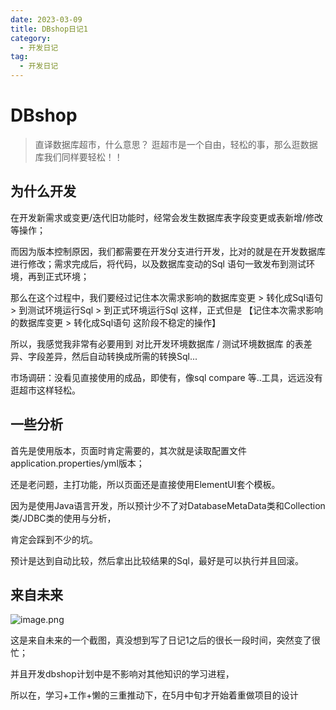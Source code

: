 ```yaml
---
date: 2023-03-09
title: DBshop日记1
category: 
  - 开发日记
tag:
  - 开发日记
---
```

# DBshop

> 直译数据库超市，什么意思？ 逛超市是一个自由，轻松的事，那么逛数据库我们同样要轻松！！

## 为什么开发

在开发新需求或变更/迭代旧功能时，经常会发生数据库表字段变更或表新增/修改等操作；

而因为版本控制原因，我们都需要在开发分支进行开发，比对的就是在开发数据库进行修改；需求完成后，将代码，以及数据库变动的Sql
语句一致发布到测试环境，再到正式环境；

那么在这个过程中，我们要经过记住本次需求影响的数据库变更 > 转化成Sql语句 > 到测试环境运行Sql > 到正式环境运行Sql
这样，正式但是 【记住本次需求影响的数据库变更 > 转化成Sql语句 这阶段不稳定的操作】

所以，我感觉我非常有必要用到 对比开发环境数据库 / 测试环境数据库 的表差异、字段差异，然后自动转换成所需的转换Sql...

市场调研：没看见直接使用的成品，即使有，像sql compare 等..工具，远远没有逛超市这样轻松。

## 一些分析

首先是使用版本，页面时肯定需要的，其次就是读取配置文件application.properties/yml版本；

还是老问题，主打功能，所以页面还是直接使用ElementUI套个模板。

因为是使用Java语言开发，所以预计少不了对DatabaseMetaData类和Collection类/JDBC类的使用与分析，

肯定会踩到不少的坑。

预计是达到自动比较，然后拿出比较结果的Sql，最好是可以执行并且回滚。

## 来自未来

![image.png](https://leyunone-img.oss-cn-hangzhou.aliyuncs.com/image/2023-06-15/748cd026-0553-4d8a-84b1-6a17ca0a9e13.png)

这是来自未来的一个截图，真没想到写了日记1之后的很长一段时间，突然变了很忙；

并且开发dbshop计划中是不影响对其他知识的学习进程，

所以在，学习+工作+懒的三重推动下，在5月中旬才开始着重做项目的设计
